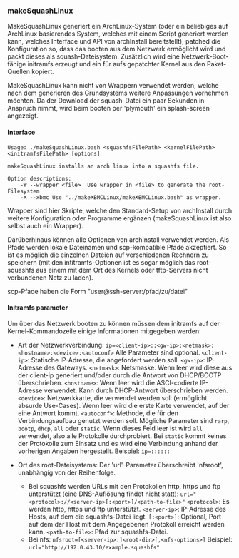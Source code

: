 <!-- -*- coding: utf-8 -*-

region header

Copyright Torben Sickert 16.12.2012

License
-------

This library written by Torben Sickert stand under a creative commons naming
3.0 unported license. see http://creativecommons.org/licenses/by/3.0/deed.de

endregion -->

### makeSquashLinux

MakeSquashLinux generiert ein ArchLinux-System (oder ein beliebiges auf
ArchLinux basierendes System, welches mit einem Script generiert werden kann,
welches Interface und API von archInstall bereitstellt), patched die
Konfiguration so, dass das booten aus dem Netzwerk ermöglicht wird und packt
dieses als squash-Dateisystem. Zusätzlich wird eine Netzwerk-Boot-fähige
initramfs erzeugt und ein für aufs gepatchter Kernel aus den Paket-Quellen
kopiert.

MakeSquashLinux kann nicht von Wrappern verwendet werden, welche nach dem
generieren des Grundsystems weitere Anpassungen vornehmen möchten. Da der
Download der squash-Datei ein paar Sekunden in Anspruch nimmt, wird beim
booten per 'plymouth' ein splash-screen angezeigt.

#### Interface

    Usage: ./makeSquashLinux.bash <squashfsFilePath> <kernelFilePath> <initramfsFilePath> [options]

    makeSquashLinux installs an arch linux into a squashfs file.

    Option descriptions:
        -W --wrapper <file>  Use wrapper in <file> to generate the root-Filesystem
        -X --xbmc Use "../makeXBMCLinux/makeXBMCLinux.bash" as wrapper.

Wrapper sind hier Skripte, welche den Standard-Setup von archInstall durch
weitere Konfiguration oder Programme ergänzen (makeSquashLinux ist also selbst
auch ein Wrapper).

Darüberhinaus können alle Optionen von archInstall verwendet werden. Als
Pfade werden lokale Dateinamen und scp-kompatible Pfade akzeptiert.
So ist es möglich die einzelnen Dateien auf verschiedenen Rechnern zu speichern
(mit den intitramfs-Optionen ist es sogar möglich das root-squashfs aus einem
mit dem Ort des Kernels oder tftp-Servers nicht verbundenen Netz zu laden).

scp-Pfade haben die Form "user@ssh-server:/pfad/zu/datei"

<!--|deDE:Initramfs-Parameter-->
#### Initramfs parameter

Um über das Netzwerk booten zu können müssen dem initramfs auf der
Kernel-Kommandozeile einige Informationen mitgegeben werden:

* Art der Netzwerkverbindung: `ip=<client-ip>::<gw-ip>:<netmask>:<hostname>:<device>:<autoconf>`
    Alle Parameter sind optional.
    `<client-ip>`: Statische IP-Adresse, die angefordert werden soll.
    `<gw-ip>`: IP-Adresse des Gateways.
    `<netmask>`: Netsmaske. Wenn leer wird diese aus der client-ip generiert und/oder durch die Antwort von DHCP/BOOTP überschrieben.
    `<hostname>`: Wenn leer wird die ASCI-codierte IP-Adresse verwendet. Kann durch DHCP-Antwort überschrieben werden.
    `<device>`: Netzwerkkarte, die verwendet werden soll (ermöglicht absurde Use-Cases). Wenn leer wird die erste Karte verwendet, auf der eine Antwort kommt.
    `<autoconf>`: Methode, die für den Verbindungsaufbau genutzt werden soll. Mögliche Parameter sind `rarp`, `bootp`, `dhcp`, `all` oder `static`. Wenn dieses Feld leer ist wird `all` verwendet, also alle Protokolle durchprobiert. Bei `static` kommt keines der Protokolle zum Einsatz und es wird eine Verbindung anhand der vorherigen Angaben hergestellt.
    Beispiel:  `ip=::::::`

* Ort des root-Dateisystems:
    Der 'url'-Parameter überschreibt 'nfsroot', unabhängig von der Reihenfolge.
    * Bei squashfs werden URLs mit den Protokollen http, https und ftp unterstützt (eine DNS-Auflösung findet nicht statt):
    `url="<protocol>://<server-ip>[:<port>]/<path-to-file>"`
    `<protocol>`: Es werden http, https und ftp unterstützt.
    `<server-ip>`: IP-Adresse des Hosts, auf dem die squashfs-Datei liegt.
    `[:<port>]`: Optional, Port auf dem der Host mit dem Angegebenen Protokoll erreicht werden kann.
    `<path-to-file>`: Pfad zur squashfs-Datei.
    * Bei nfs:
    `nfsroot=[<server-ip>:]<root-dir>[,<nfs-options>]`
    Beispiel: `url="http://192.0.43.10/example.squashfs"`

<!-- region vim modline

vim: set tabstop=4 shiftwidth=4 expandtab:
vim: foldmethod=marker foldmarker=region,endregion:

endregion -->
